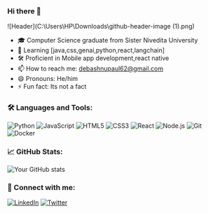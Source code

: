 ### Hi there 👋

![Header](C:\Users\HP\Downloads\github-header-image (1).png)

- 🎓 Computer Science graduate from Sister Nivedita University
- 🌱 Learning [java,css,genai,python,react,langchain]
- 🛠 Proficient in Mobile app development,react native
- 📫 How to reach me: debashnupaul62@gmail.com
- 😄 Pronouns: He/him
- ⚡ Fun fact: Its not a fact 

### 🛠 Languages and Tools:

![Python](https://img.shields.io/badge/-Python-000?&logo=Python)
![JavaScript](https://img.shields.io/badge/-JavaScript-000?&logo=JavaScript)
![HTML5](https://img.shields.io/badge/-HTML5-000?&logo=HTML5)
![CSS3](https://img.shields.io/badge/-CSS3-000?&logo=CSS3&logoColor=1572B6)
![React](https://img.shields.io/badge/-React-000?&logo=React)
![Node.js](https://img.shields.io/badge/-Node.js-000?&logo=node.js)
![Git](https://img.shields.io/badge/-Git-000?&logo=git)
![Docker](https://img.shields.io/badge/-Docker-000?&logo=Docker)

### 📈 GitHub Stats:

![Your GitHub stats](https://github-readme-stats.vercel.app/api?username=Debashnu&show_icons=true&theme=radical)

### 🔗 Connect with me:

[![LinkedIn](https://img.shields.io/badge/-LinkedIn-000?&logo=LinkedIn)](www.linkedin.com/in/debashnu-paul-2046a2316)
[![Twitter](https://img.shields.io/badge/-Twitter-000?&logo=Twitter)](https://x.com/DevDebashnu)

